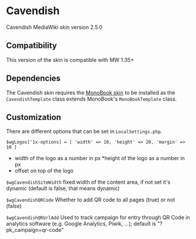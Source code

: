 # Cavendish
Cavendish MediaWiki skin version 2.5.0

## Compatibility
This version of the skin is compatible with MW 1.35+

## Dependencies
The Cavendish skin requires the [MonoBook skin](https://www.mediawiki.org/wiki/Skin:MonoBook) to be installed as the `CavendishTemplate` class extends MonoBook's `MonoBookTemplate` class.

## Customization
There are different options that can be set in `LocalSettings.php`.

`$wgLogos['1x-options] = [ 'width' => 10, 'height' => 20, 'margin' => 10 ]`
* width of the logo as a number in px
*height of the logo as a number in px
* offset on top of the logo

`$wgCavendishSiteWidth`
fixed width of the content area, if not set it's dynamic (default is false, that means dynamic)

`$wgCavendishQRCode`
Whether to add QR code to all pages (true) or not (false)

`$wgCavendishQRUrlAdd`
Used to track campaign for entry through QR Code in analytics software (e.g. Google Analytics, Piwik, ...); default is "?pk_campaign=qr-code"
